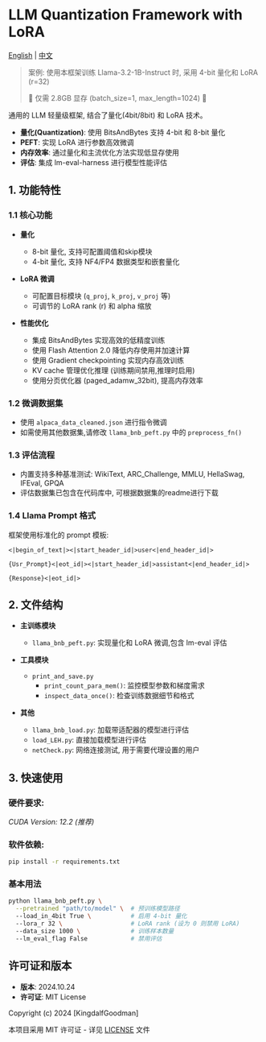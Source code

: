 # LLM Quantization Framework with LoRA

[English](README.md) | [中文](README_zh-CN.md)

> 案例: 使用本框架训练 Llama-3.2-1B-Instruct 时, 采用 4-bit 量化和 LoRA (r=32)
> 
> :rocket: 仅需 2.8GB 显存 (batch_size=1, max_length=1024) :rocket:

通用的 LLM 轻量级框架, 结合了量化(4bit/8bit) 和 LoRA 技术。

- **量化(Quantization)**: 使用 BitsAndBytes 支持 4-bit 和 8-bit 量化
- **PEFT**: 实现 LoRA 进行参数高效微调
- **内存效率**: 通过量化和主流优化方法实现低显存使用
- **评估**: 集成 lm-eval-harness 进行模型性能评估

## 1. 功能特性

### 1.1 核心功能

- **量化**
  - 8-bit 量化, 支持可配置阈值和skip模块
  - 4-bit 量化, 支持 NF4/FP4 数据类型和嵌套量化

- **LoRA 微调**
  - 可配置目标模块 (`q_proj`, `k_proj`, `v_proj` 等)
  - 可调节的 LoRA rank (r) 和 alpha 缩放

- **性能优化**
  - 集成 BitsAndBytes 实现高效的低精度训练
  - 使用 Flash Attention 2.0 降低内存使用并加速计算
  - 使用 Gradient checkpointing 实现内存高效训练
  - KV cache 管理优化推理 (训练期间禁用,推理时启用)
  - 使用分页优化器 (paged_adamw_32bit), 提高内存效率

### 1.2 微调数据集

- 使用 `alpaca_data_cleaned.json` 进行指令微调
- 如需使用其他数据集,请修改 `llama_bnb_peft.py` 中的 `preprocess_fn()`

### 1.3 评估流程

- 内置支持多种基准测试: WikiText, ARC_Challenge, MMLU, HellaSwag, IFEval, GPQA
- 评估数据集已包含在代码库中, 可根据数据集的readme进行下载

### 1.4 Llama Prompt 格式

框架使用标准化的 prompt 模板:

```
<|begin_of_text|><|start_header_id|>user<|end_header_id|>

{Usr_Prompt}<|eot_id|><|start_header_id|>assistant<|end_header_id|>

{Response}<|eot_id|>
```

## 2. 文件结构

- **主训练模块**
  - `llama_bnb_peft.py`: 实现量化和 LoRA 微调,包含 lm-eval 评估

- **工具模块**
  - `print_and_save.py`
    - `print_count_para_mem()`: 监控模型参数和梯度需求
    - `inspect_data_once()`: 检查训练数据细节和格式

- **其他**
  - `llama_bnb_load.py`: 加载带适配器的模型进行评估
  - `load_LEH.py`: 直接加载模型进行评估
  - `netCheck.py`: 网络连接测试, 用于需要代理设置的用户

## 3. 快速使用

### 硬件要求:
*CUDA Version: 12.2 (推荐)*

### 软件依赖:
```bash
pip install -r requirements.txt
```

### 基本用法

```bash
python llama_bnb_peft.py \
  --pretrained "path/to/model" \  # 预训练模型路径
  --load_in_4bit True \           # 启用 4-bit 量化
  --lora_r 32 \                   # LoRA rank (设为 0 则禁用 LoRA)
  --data_size 1000 \              # 训练样本数量
  --lm_eval_flag False            # 禁用评估
```

## 许可证和版本
- **版本**: 2024.10.24
- **许可证**: MIT License

Copyright (c) 2024 [KingdalfGoodman]

本项目采用 MIT 许可证 - 详见 [LICENSE](LICENSE) 文件
